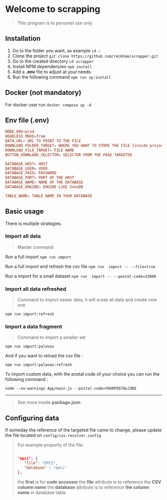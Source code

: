 # Welcome to scrapping

> This program is to personal use only

## Installation

1. Go to the folder you want, as example ```cd ~```
2. Clone the project ```git clone https://github.com/r4ckham/scrapper.git```
3. Go to the created directory ```cd scrapper```
4. Install NPM dependencies ```npm install```
5. Add a **.env** file to adjust at your needs
6. Run the following command ```npm run sp:install```

## Docker (not mandatory)

For docker user run ```docker compose up -d```

## Env file (.env)

```conf
NODE_ENV=prod
HEADLESS_MODE=true
DATA_URL= URL TO POINT TO THE FILE
DOWNLOAD_FOLDER_TARGET= WHERE YOU WANT TO STORE THE FILE (inside project)
DOWNLOAD_FILE_TARGET= FILE NAME
BUTTON_DOWNLOAD_SELECTOR= SELECTOR FROM THE PAGE TARGETED

DATABASE_HOST= HOST
DATABASE_USER= USER
DATABASE_PASS= PASSWORD
DATABASE_PORT= PORT OF THE HOST
DATABASE_NAME= NAME OF THE DATABASE
DATABASE_ENGINE= ENGINE LIKE InnoDB

TABLE_NAME= TABLE NAME IN YOUR DATABASE
```

## Basic usage

There is multiple strategies.

### Import all data
> Master command

Run a full import
```npm run import```

Run a full import and refresh the csv file
```npm run  import -- --file=true```

Run a import for a small dataset
```npm run  import -- --postal-code=33000```

### Import all data refreshed

> Command to import newer data, it will erase all data and create new one

```npm run import:refresh```

### Import a data fragment

> Command to import a smaller set

```npm run import:palavas```

And if you want to reload the csv file :

```npm run import:palavas:refresh```

To import custom data, with the postal code of your choice you can run the following command :

```node --no-warnings App/main.js --postal-code=YOURPOSTALCODE```

---

> See more inside **package.json**

## Configuring data

If someday the reference of the targeted file came to change,
please update the file located on ```config/csv.resolver.config```


> For example  property of the file:
> ```json
>
>"epci": {
>    "file": "EPCI",
>    "database" : "epci"
>},
>```
>the **first** is for **code accessor**
>the **file** attribute is to reference the **CSV column name**
>the **database** attribute is to reference **the column name** in database table